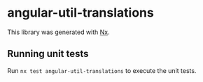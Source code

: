 # angular-util-translations

This library was generated with [Nx](https://nx.dev).

## Running unit tests

Run `nx test angular-util-translations` to execute the unit tests.
